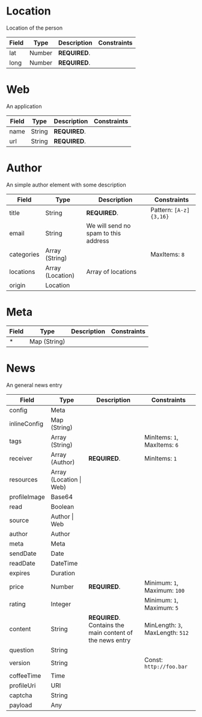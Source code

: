 # Location

Location of the person

Field | Type | Description | Constraints
----- | ---- | ----------- | -----------
lat | Number | **REQUIRED**.  | 
long | Number | **REQUIRED**.  |

# Web

An application

Field | Type | Description | Constraints
----- | ---- | ----------- | -----------
name | String | **REQUIRED**.  | 
url | String | **REQUIRED**.  |

# Author

An simple author element with some description

Field | Type | Description | Constraints
----- | ---- | ----------- | -----------
title | String | **REQUIRED**.  | Pattern: `[A-z]{3,16}`
email | String | We will send no spam to this address | 
categories | Array (String) |  | MaxItems: `8`
locations | Array (Location) | Array of locations | 
origin | Location |  |

# Meta

Field | Type | Description | Constraints
----- | ---- | ----------- | -----------
* | Map (String) |  |

# News

An general news entry

Field | Type | Description | Constraints
----- | ---- | ----------- | -----------
config | Meta |  | 
inlineConfig | Map (String) |  | 
tags | Array (String) |  | MinItems: `1`, MaxItems: `6`
receiver | Array (Author) | **REQUIRED**.  | MinItems: `1`
resources | Array (Location &#124; Web) |  | 
profileImage | Base64 |  | 
read | Boolean |  | 
source | Author &#124; Web |  | 
author | Author |  | 
meta | Meta |  | 
sendDate | Date |  | 
readDate | DateTime |  | 
expires | Duration |  | 
price | Number | **REQUIRED**.  | Minimum: `1`, Maximum: `100`
rating | Integer |  | Minimum: `1`, Maximum: `5`
content | String | **REQUIRED**. Contains the main content of the news entry | MinLength: `3`, MaxLength: `512`
question | String |  | 
version | String |  | Const: `http://foo.bar`
coffeeTime | Time |  | 
profileUri | URI |  | 
captcha | String |  | 
payload | Any |  |

